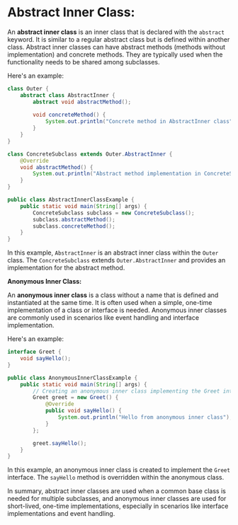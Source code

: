 # **Abstract Inner Class:**

An **abstract inner class** is an inner class that is declared with the `abstract` keyword. It is similar to a regular abstract class but is defined within another class. Abstract inner classes can have abstract methods (methods without implementation) and concrete methods. They are typically used when the functionality needs to be shared among subclasses.

Here's an example:

```java
class Outer {
    abstract class AbstractInner {
        abstract void abstractMethod();
        
        void concreteMethod() {
            System.out.println("Concrete method in AbstractInner class");
        }
    }
}

class ConcreteSubclass extends Outer.AbstractInner {
    @Override
    void abstractMethod() {
        System.out.println("Abstract method implementation in ConcreteSubclass");
    }
}

public class AbstractInnerClassExample {
    public static void main(String[] args) {
        ConcreteSubclass subclass = new ConcreteSubclass();
        subclass.abstractMethod();
        subclass.concreteMethod();
    }
}
```

In this example, `AbstractInner` is an abstract inner class within the `Outer` class. The `ConcreteSubclass` extends `Outer.AbstractInner` and provides an implementation for the abstract method.

**Anonymous Inner Class:**

An **anonymous inner class** is a class without a name that is defined and instantiated at the same time. It is often used when a simple, one-time implementation of a class or interface is needed. Anonymous inner classes are commonly used in scenarios like event handling and interface implementation.

Here's an example:

```java
interface Greet {
    void sayHello();
}

public class AnonymousInnerClassExample {
    public static void main(String[] args) {
        // Creating an anonymous inner class implementing the Greet interface
        Greet greet = new Greet() {
            @Override
            public void sayHello() {
                System.out.println("Hello from anonymous inner class");
            }
        };

        greet.sayHello();
    }
}
```

In this example, an anonymous inner class is created to implement the `Greet` interface. The `sayHello` method is overridden within the anonymous class.

In summary, abstract inner classes are used when a common base class is needed for multiple subclasses, and anonymous inner classes are used for short-lived, one-time implementations, especially in scenarios like interface implementations and event handling.
